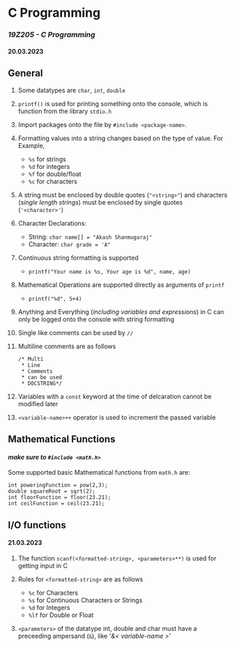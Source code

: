 # C Programming
### *19Z205 - C Programming* 

#### 20.03.2023

## General
1. Some datatypes are `char`, `int`, `double`

2. `printf()` is used for printing something onto the console, which is function from the library `stdio.h`

3. Import packages onto the file by `#include <package-name>`. 

4. Formatting values into a string changes based on the type of value. For Example, 
    - `%s` for strings 
    - `%d` for integers
    - `%f` for double/float
    - `%c` for characters

5. A string must be enclosed by double quotes (`"<string>"`) and characters (*single length strings*) must be enclosed by single quotes (`'<character>'`)

6. Character Declarations:
    - String: `char name[] = "Akash Shanmugaraj"`
    - Character: `char grade = 'A"`

7. Continuous string formatting is supported   
    - `printf("Your name is %s, Your age is %d", name, age)`

8. Mathematical Operations are supported directly as arguments of `printf`
    - `printf("%d", 5+4)`

9. Anything and Everything (*including variables and expressions*) in C can only be logged onto the console with string formatting

10. Single like comments can be used by `//`

11. Multiline comments are as follows
    
    ```
    /* Multi
     * Line
     * Comments
     * can be used
     * DOCSTRING*/
    ```

12. Variables with a `const` keyword at the time of delcaration cannot be modified later

13. `<variable-name>++` operator is used to increment the passed variable

## Mathematical Functions
#### *make sure to `#include <math.h>`*

Some supported basic Mathematical functions from `math.h` are:
    
    int poweringFunction = pow(2,3);
    double squareRoot = sqrt(2);
    int floorFunction = floor(23.21);
    int ceilFunction = ceil(23.21); 


## I/O functions
#### 21.03.2023

1. The function `scanf(<formatted-string>, <parameters>**)` is used for getting input in C

2. Rules for `<formatted-string>` are as follows
    - `%c` for Characters
    - `%s` for Continuous Characters or Strings
    - `%d` for Integers
    - `%lf` for Double or Float

3. `<parameters>` of the datatype int, double and char must have a preceeding ampersand (`&`), like '*&< variable-name >*'
